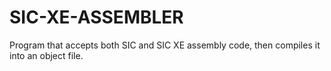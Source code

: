 # SIC-XE-ASSEMBLER
Program that accepts both SIC and SIC XE assembly code, then compiles it into an object file.
